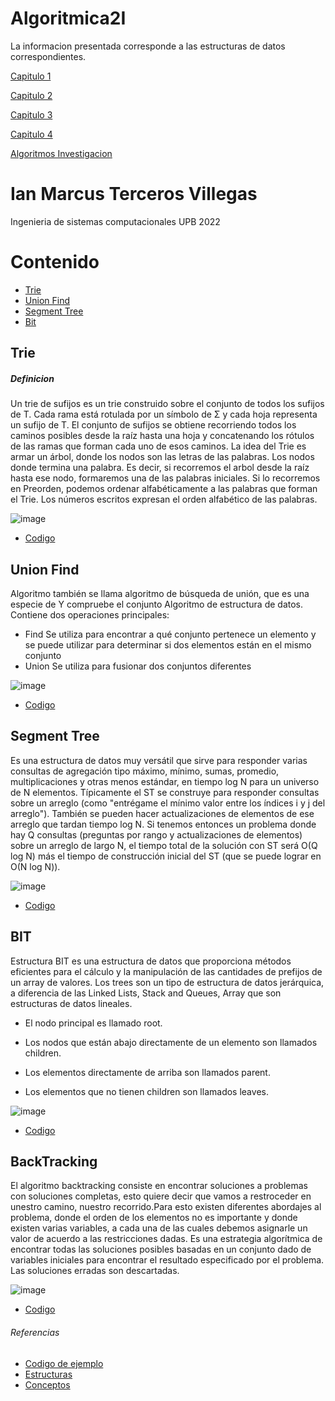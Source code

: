# Algoritmica2I

La informacion presentada corresponde a las estructuras de datos correspondientes.

[Capitulo 1](https://github.com/iandeimpaler/Algoritmica2I)

[Capitulo 2](https://github.com/iandeimpaler/Algoritmica2I#backtracking)

[Capitulo 3](https://github.com/iandeimpaler/Algoritmica2I/tree/main/Capitulo%203%20ProgDinam)

[Capitulo 4](https://github.com/iandeimpaler/Algoritmica2I/tree/main/Capitulo%20%204%20Teoria%20de%20grafos)

[Algoritmos Investigacion](https://github.com/iandeimpaler/Algoritmica2I/tree/main/Trabajo%20investigaci%C3%B3n)

# Ian Marcus Terceros Villegas

Ingenieria de sistemas computacionales UPB 2022
# Contenido

- [Trie](https://github.com/iandeimpaler/Algoritmica2I#trie)
- [Union Find](https://github.com/iandeimpaler/Algoritmica2I#union-find)
- [Segment Tree](https://github.com/iandeimpaler/Algoritmica2I#segment-tree)
- [Bit](https://github.com/iandeimpaler/Algoritmica2I#bit)

## Trie 
##### Definicion
Un trie de sufijos es un trie construido sobre el conjunto de todos los sufijos de T. Cada rama está rotulada por un símbolo de Σ y cada hoja representa un sufijo de T. El conjunto de sufijos se obtiene recorriendo todos los caminos posibles desde la raíz hasta una hoja y concatenando los rótulos de las ramas que forman cada uno de esos caminos. La idea del Trie es armar un árbol, donde los nodos son las letras de las palabras. Los nodos donde termina una palabra. Es decir, si recorremos el arbol desde la raíz hasta ese nodo, formaremos una de las palabras iniciales. Si lo recorremos en Preorden, podemos ordenar alfabéticamente a las palabras que forman el Trie. Los números escritos expresan el orden alfabético de las palabras.

![image](https://user-images.githubusercontent.com/60924631/193960023-76756ebf-d6be-40a7-96b2-00a79f510f49.png)

- [Codigo](https://github.com/PaulLandaeta/algoritmica2/blob/master/contenido/Estructura_de_datos/trie/trie_array.cpp) 


## Union Find
Algoritmo también se llama algoritmo de búsqueda de unión, que es una especie de Y compruebe el conjunto Algoritmo de estructura de datos. Contiene dos operaciones principales:
- Find Se utiliza para encontrar a qué conjunto pertenece un elemento y se puede utilizar para determinar si dos elementos están en el mismo conjunto
- Union Se utiliza para fusionar dos conjuntos diferentes


![image](https://user-images.githubusercontent.com/60924631/193960281-53dad9ce-7c07-4b8e-b9f4-7c665bca7c24.png)

- [Codigo](https://github.com/PaulLandaeta/algoritmica2/blob/master/contenido/Estructura_de_datos/Union_Find/unionFind.cpp)


## Segment Tree 
Es una estructura de datos muy versátil que sirve para responder varias consultas de agregación tipo máximo, mínimo, sumas, promedio, multiplicaciones y otras menos estándar, en tiempo log N para un universo de N elementos. Típicamente el ST se construye para responder consultas sobre un arreglo (como "entrégame el mínimo valor entre los índices i y j del arreglo"). También se pueden hacer actualizaciones de elementos de ese arreglo que tardan tiempo log N. Si tenemos entonces un problema donde hay Q consultas (preguntas por rango y actualizaciones de elementos) sobre un arreglo de largo N, el tiempo total de la solución con ST será Ο(Q log N) más el tiempo de construcción inicial del ST (que se puede lograr en Ο(N log N)).

![image](https://user-images.githubusercontent.com/60924631/193960870-f0cb3e0a-654a-4552-a764-ba051ad1f855.png)

- [Codigo](https://github.com/PaulLandaeta/algoritmica2/blob/master/contenido/Estructura_de_datos/Segment_tree/segmentTree.cpp)


## BIT
Estructura BIT es una estructura de datos que proporciona métodos eficientes para el cálculo y la manipulación de las cantidades de prefijos de un array de valores.
Los trees son un tipo de estructura de datos jerárquica, a diferencia de las Linked Lists, Stack and Queues, Array que son estructuras de datos lineales.

- El nodo principal es llamado root.

- Los nodos que están abajo directamente de un elemento son llamados children.

- Los elementos directamente de arriba son llamados parent.

- Los elementos que no tienen children son llamados leaves.

![image](https://user-images.githubusercontent.com/60924631/193961237-c943f79d-cd7d-45f3-8428-99969ce0dc89.png)

- [Codigo](https://github.com/PaulLandaeta/algoritmica2/blob/master/contenido/Estructura_de_datos/BIT/bit.cpp)

## BackTracking
El algoritmo backtracking consiste en encontrar soluciones a problemas con soluciones completas, esto quiere decir que vamos a restroceder en unestro camino, nuestro recorrido.Para esto existen diferentes abordajes al problema, donde el orden de los elementos no es importante y donde existen varias variables, a cada una de las cuales debemos asignarle un valor de acuerdo a las restricciones dadas. Es una estrategia algorítmica de encontrar todas las soluciones posibles basadas en un conjunto dado de variables iniciales para encontrar el resultado especificado por el problema. Las soluciones erradas son descartadas.

![image](https://user-images.githubusercontent.com/60924631/194178917-22a06f55-af61-4bcd-99a8-d0effa0bfe62.png)

- [Codigo](https://github.com/PaulLandaeta/algoritmica2/blob/master/contenido/Backtracking/8queen.cpp)


###### Referencias

- [Codigo de ejemplo](https://github.com/PaulLandaeta/algoritmica2)
- [Estructuras](https://www.geeksforgeeks.org/)
- [Conceptos](https://ocw.mit.edu/courses/6-006-introduction-to-algorithms-spring-2020/video_galleries/lecture-videos/)




